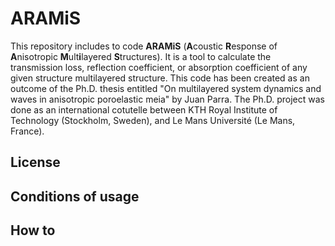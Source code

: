 # ARAMiS
This repository includes to code **ARAMiS** (**A**coustic **R**esponse of **A**nisotropic **M**ult**i**layered **S**tructures).  It is a tool to calculate the transmission loss, reflection coefficient, or absorption coefficient of any given structure multilayered structure.
This code has been created as an outcome of the Ph.D. thesis entitled "On multilayered system dynamics and waves in anisotropic poroelastic meia" by Juan Parra. The Ph.D. project was done as an international cotutelle between KTH Royal Institute of Technology (Stockholm, Sweden), and Le Mans Université (Le Mans, France).


## License

## Conditions of usage

## How to

